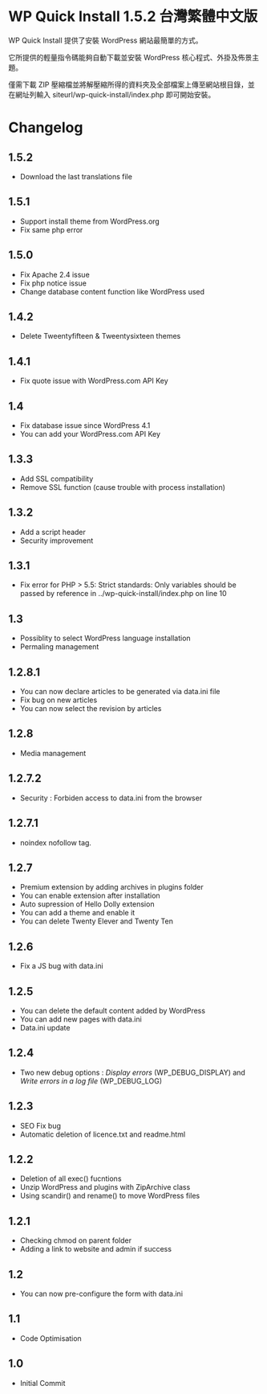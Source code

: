 WP Quick Install 1.5.2 台灣繁體中文版
================

WP Quick Install 提供了安裝 WordPress 網站最簡單的方式。

它所提供的輕量指令碼能夠自動下載並安裝 WordPress 核心程式、外掛及佈景主題。

僅需下載 ZIP 壓縮檔並將解壓縮所得的資料夾及全部檔案上傳至網站根目錄，並在網址列輸入 siteurl/wp-quick-install/index.php 即可開始安裝。

Changelog
================

1.5.2
-----------
* Download the last translations file

1.5.1
-----------
* Support install theme from WordPress.org
* Fix same php error

1.5.0
-----------
* Fix Apache 2.4 issue
* Fix php notice issue
* Change database content function like WordPress used

1.4.2
-----------
* Delete Tweentyfifteen & Tweentysixteen themes

1.4.1
-----------
* Fix quote issue with WordPress.com API Key

1.4
-----------
* Fix database issue since WordPress 4.1
* You can add your WordPress.com API Key

1.3.3
-----------

* Add SSL compatibility
* Remove SSL function (cause trouble with process installation)

1.3.2
-----------

* Add a script header
* Security improvement

1.3.1
-----------

* Fix error for PHP > 5.5: Strict standards: Only variables should be passed by reference in ../wp-quick-install/index.php on line 10

1.3
-----------

* Possiblity to select WordPress language installation
* Permaling management


1.2.8.1
-----------

* You can now declare articles to be generated via data.ini file
* Fix bug on new articles
* You can now select the revision by articles

1.2.8
-----------

* Media management

1.2.7.2
-----------

* Security : Forbiden access to data.ini from the browser

1.2.7.1
-----------

* noindex nofollow tag.

1.2.7
-----------

* Premium extension by adding archives in plugins folder
* You can enable extension after installation
* Auto supression of Hello Dolly extension
* You can add a theme and enable it
* You can delete Twenty Elever and Twenty Ten

1.2.6
-----------

* Fix a JS bug with data.ini

1.2.5
-----------

* You can delete the default content added by WordPress
* You can add new pages with data.ini
* Data.ini update

1.2.4
-----------

* Two new debug options : *Display errors* (WP_DEBUG_DISPLAY) and *Write errors in a log file* (WP_DEBUG_LOG)

1.2.3
-----------

* SEO Fix bug
* Automatic deletion of licence.txt and readme.html

1.2.2
-----------

* Deletion of all exec() fucntions
* Unzip WordPress and plugins with ZipArchive class
* Using scandir() and rename() to move WordPress files

1.2.1
-----------

* Checking chmod on parent folder
* Adding a link to website and admin if success

1.2
-----------

* You can now pre-configure the form with data.ini


1.1
-----------

* Code Optimisation


1.0
-----------

* Initial Commit
